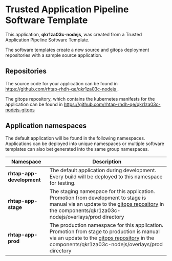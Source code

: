 # Trusted Application Pipeline Software Template

This application, **qkr1za03c-nodejs**, was created from a Trusted Application Pipeline Software Template.

The software templates create a new source and gitops deployment repositories with a sample source application. 

## Repositories

The source code for your application can be found in [https://github.com/rhtap-rhdh-qe/qkr1za03c-nodejs ](https://github.com/rhtap-rhdh-qe/qkr1za03c-nodejs ).
 
The gitops repository, which contains the kubernetes manifests for the application can be found in 
[https://github.com/rhtap-rhdh-qe/qkr1za03c-nodejs-gitops ](https://github.com/rhtap-rhdh-qe/qkr1za03c-nodejs-gitops ) 

## Application namespaces 

The default application will be found in the following namespaces. Applications can be deployed into unique namespaces or multiple software templates can also bet generated into the same group namespaces.  

|  Namespace   |  Description   |  
| -------- | -------- |   
| **rhtap-app-development** | The default application during development. Every build will be deployed to this namespace for testing. | 
| **rhtap-app-stage** | The staging namespace for this application. Promotion from development to stage is manual via an update to the [gitops repository](https://github.com/rhtap-rhdh-qe/qkr1za03c-nodejs-gitops ) in the components/qkr1za03c-nodejs/overlays/prod directory |  
| **rhtap-app-prod** | The production namespace for this application. Promotion from stage to production is manual via an update to the [gitops repository](https://github.com/rhtap-rhdh-qe/qkr1za03c-nodejs-gitops ) in the components/qkr1za03c-nodejs/overlays/prod directory | 